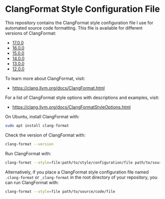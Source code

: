# ClangFormat Style Configuration File

This repository contains the ClangFormat style configuration file I use for automated source code formatting. This file is available for different versions of ClangFormat:

- [17.0.0](17.0.0/.clang-format)
- [16.0.0](16.0.0/.clang-format)
- [15.0.0](15.0.0/.clang-format)
- [14.0.0](14.0.0/.clang-format)
- [13.0.0](13.0.0/.clang-format)
- [12.0.0](12.0.0/.clang-format)

To learn more about ClangFormat, visit:

- <https://clang.llvm.org/docs/ClangFormat.html>

For a list of ClangFormat style options with descriptions and examples, visit:

- <https://clang.llvm.org/docs/ClangFormatStyleOptions.html>

On Ubuntu, install ClangFormat with:

```BASH
sudo apt install clang-format
```

Check the version of ClangFormat with:

```BASH
clang-format --version
```

Run ClangFormat with:

```BASH
clang-format --style=file:path/to/style/configuration/file path/to/source/code/file
```

Alternatively, if you place a ClangFormat style configuration file named `.clang-format` or `_clang-format` in the root directory of your repository, you can run ClangFormat with:

```BASH
clang-format --style=file path/to/source/code/file
```

